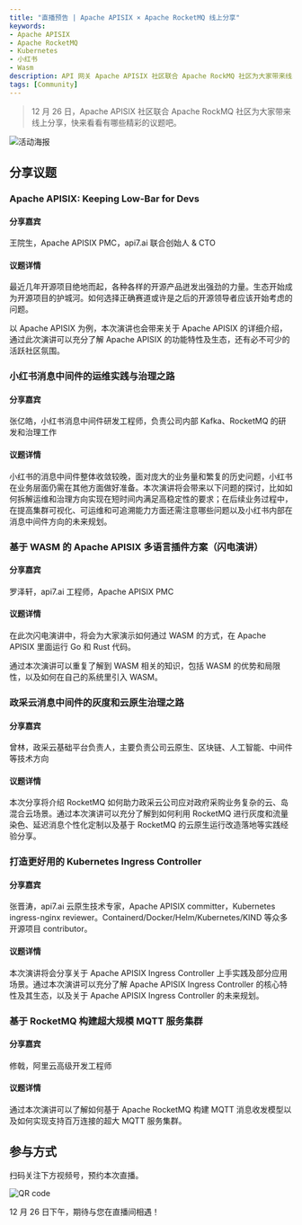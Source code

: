 ```yaml
---
title: "直播预告 | Apache APISIX × Apache RocketMQ 线上分享"
keywords: 
- Apache APISIX
- Apache RocketMQ
- Kubernetes
- 小红书
- Wasm
description: API 网关 Apache APISIX 社区联合 Apache RockMQ 社区为大家带来线上分享，包含了小红书消息中间件的运维实践与治理之路, 基于 WASM 的 Apache APISIX 多语言插件方案等主题分享。
tags: [Community]
---
```


> 12 月 26 日，Apache APISIX 社区联合 Apache RockMQ 社区为大家带来线上分享，快来看看有哪些精彩的议题吧。

<!--truncate-->

![活动海报](https://static.apiseven.com/202108/1639618571630-50324e59-64df-4747-8139-fedc4a63a297.jpeg)

## 分享议题

### Apache APISIX: Keeping Low-Bar for Devs

#### 分享嘉宾

王院生，Apache APISIX PMC，api7.ai 联合创始人 & CTO

#### 议题详情

最近几年开源项目绝地而起，各种各样的开源产品迸发出强劲的力量。生态开始成为开源项目的护城河。如何选择正确赛道或许是之后的开源领导者应该开始考虑的问题。

以 Apache APISIX 为例，本次演讲也会带来关于 Apache APISIX 的详细介绍，通过此次演讲可以充分了解 Apache APISIX 的功能特性及生态，还有必不可少的活跃社区氛围。

### 小红书消息中间件的运维实践与治理之路

#### 分享嘉宾

张亿皓，小红书消息中间件研发工程师，负责公司内部 Kafka、RocketMQ 的研发和治理工作

#### 议题详情

小红书的消息中间件整体收敛较晚，面对庞大的业务量和繁复的历史问题，小红书在业务层面仍需在其他方面做好准备。本次演讲将会带来以下问题的探讨，比如如何拆解运维和治理方向实现在短时间内满足高稳定性的要求；在后续业务过程中，在提高集群可视化、可运维和可追溯能力方面还需注意哪些问题以及小红书内部在消息中间件方向的未来规划。

### 基于 WASM 的 Apache APISIX 多语言插件方案（闪电演讲）

#### 分享嘉宾

罗泽轩，api7.ai 工程师，Apache APISIX PMC

#### 议题详情

在此次闪电演讲中，将会为大家演示如何通过 WASM 的方式，在 Apache APISIX 里面运行 Go 和 Rust 代码。

通过本次演讲可以重复了解到 WASM 相关的知识，包括 WASM 的优势和局限性，以及如何在自己的系统里引入 WASM。

### 政采云消息中间件的灰度和云原生治理之路

#### 分享嘉宾

曾林，政采云基础平台负责人，主要负责公司云原生、区块链、人工智能、中间件等技术方向

#### 议题详情

本次分享将介绍 RocketMQ 如何助力政采云公司应对政府采购业务复杂的云、岛混合云场景。通过本次演讲可以充分了解到如何利用 RocketMQ 进行灰度和流量染色、延迟消息个性化定制以及基于 RocketMQ 的云原生运行改造落地等实践经验分享。

### 打造更好用的 Kubernetes Ingress Controller

#### 分享嘉宾

张晋涛，api7.ai 云原生技术专家，Apache APISIX committer，Kubernetes ingress-nginx reviewer。Containerd/Docker/Helm/Kubernetes/KIND 等众多开源项目 contributor。

#### 议题详情

本次演讲将会分享关于 Apache APISIX Ingress Controller 上手实践及部分应用场景。通过本次演讲可以充分了解 Apache APISIX Ingress Controller 的核心特性及其生态，以及关于 Apache APISIX Ingress Controller 的未来规划。

### 基于 RocketMQ 构建超大规模 MQTT 服务集群

#### 分享嘉宾

修戟，阿里云高级开发工程师

#### 议题详情

通过本次演讲可以了解如何基于 Apache RocketMQ 构建 MQTT 消息收发模型以及如何实现支持百万连接的超大 MQTT 服务集群。

## 参与方式

扫码关注下方视频号，预约本次直播。

![QR code](https://static.apiseven.com/202108/1639618627132-2ce4f183-4d3f-40ca-ae5f-397a48f650ae.png)

12 月 26 日下午，期待与您在直播间相遇！
